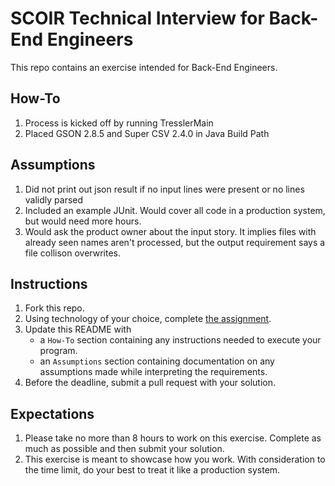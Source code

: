 # SCOIR Technical Interview for Back-End Engineers
This repo contains an exercise intended for Back-End Engineers.

## How-To
1. Process is kicked off by running TresslerMain
1. Placed GSON 2.8.5 and Super CSV 2.4.0 in Java Build Path

## Assumptions
1. Did not print out json result if no input lines were present or no lines validly parsed
1. Included an example JUnit.  Would cover all code in a production system, but would need more hours.
1. Would ask the product owner about the input story.  It implies files with already seen names aren't processed, but the output requirement says a file collison overwrites.

## Instructions
1. Fork this repo.
1. Using technology of your choice, complete [the assignment](./Assignment.md).
1. Update this README with
    * a `How-To` section containing any instructions needed to execute your program.
    * an `Assumptions` section containing documentation on any assumptions made while interpreting the requirements.
1. Before the deadline, submit a pull request with your solution.

## Expectations
1. Please take no more than 8 hours to work on this exercise. Complete as much as possible and then submit your solution.
1. This exercise is meant to showcase how you work. With consideration to the time limit, do your best to treat it like a production system.
